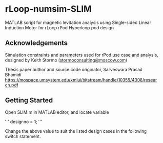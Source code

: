# rLoop-numsim-SLIM

MATLAB script for magnetic levitation analysis using Single-sided Linear Induction Motor for rLoop rPod Hyperloop pod design

## Acknowledgements
Simulation constraints and parameters used for rPod use case and analysis, designed by Keith Stormo (stormoconsulting@moscow.com)

Thesis paper author and source code originator, Sarveswara Prasad Bhamidi
https://mospace.umsystem.edu/xmlui/bitstream/handle/10355/4308/research.pdf

## Getting Started

Open SLIM.m in MATLAB editor, and locate variable

'''
designno = 1;
'''

Change the above value to suit the listed design cases in the following switch statement.

